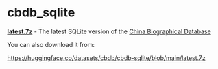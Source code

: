 # cbdb_sqlite

[**latest.7z**](https://github.com/cbdb-project/cbdb_sqlite/blob/master/latest.7z) - The latest SQLite version of the [China Biographical Database](https://projects.iq.harvard.edu/cbdb/home)

You can also download it from:

https://huggingface.co/datasets/cbdb/cbdb-sqlite/blob/main/latest.7z
